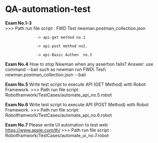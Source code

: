 # QA-automation-test
**Exam No.1-3**  
      >>> Path run file script :  FWD Test newman.postman_collection.json
      
      
                  -> api-get method no.1
		  
                  -> api-post method no2.
		  
                  -> api-Basic Authen  no.3
		  

**Exam No.4**  How to stop Newman when any assertion fails?
    Answer: use command --bail such as newman run  FWD\ Test\ newman.postman_collection.json  --bail
    
**Exam No.5** Write test script to execute API (GET Method) with Robot Framework.
      >>> Path run file script:  Robotframwork/TestCases/automate_api_no.5.robot
	
**Exam No.6**   Write test script to execute API (POST Method) with Robot Framework.
      >>> Path run file script:  Robotframwork/TestCases/automate_api_no.6.robot
	
**Exam No.7**      Please write UI automation to test web https://www.apple.com/th/ 
      >>> Path run file script :  Robotframwork/TestCases/automate_ui_no.7.robot
 

